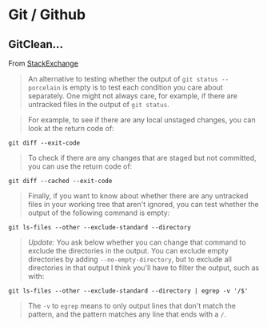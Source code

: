 # Git / Github

## GitClean...
From [StackExchange](https://stackoverflow.com/questions/5139290/how-to-check-if-theres-nothing-to-be-committed-in-the-current-branch)

> An alternative to testing whether the output of  `git status --porcelain`  is empty is to test each condition you care about separately. One might not always care, for example, if there are untracked files in the output of  `git status`.

> For example, to see if there are any local unstaged changes, you can look at the return code of:

```
git diff --exit-code

```

> To check if there are any changes that are staged but not committed, you can use the return code of:

```
git diff --cached --exit-code

```

> Finally, if you want to know about whether there are any untracked files in your working tree that aren't ignored, you can test whether the output of the following command is empty:

```
git ls-files --other --exclude-standard --directory

```

> _Update:_  You ask below whether you can change that command to exclude the directories in the output. You can exclude empty directories by adding  `--no-empty-directory`, but to exclude all directories in that output I think you'll have to filter the output, such as with:

```
git ls-files --other --exclude-standard --directory | egrep -v '/$'

```

> The  `-v`  to  `egrep`  means to only output lines that don't match the pattern, and the pattern matches any line that ends with a  `/`.
<!--stackedit_data:
eyJoaXN0b3J5IjpbMTUyMDE0OTEzXX0=
-->